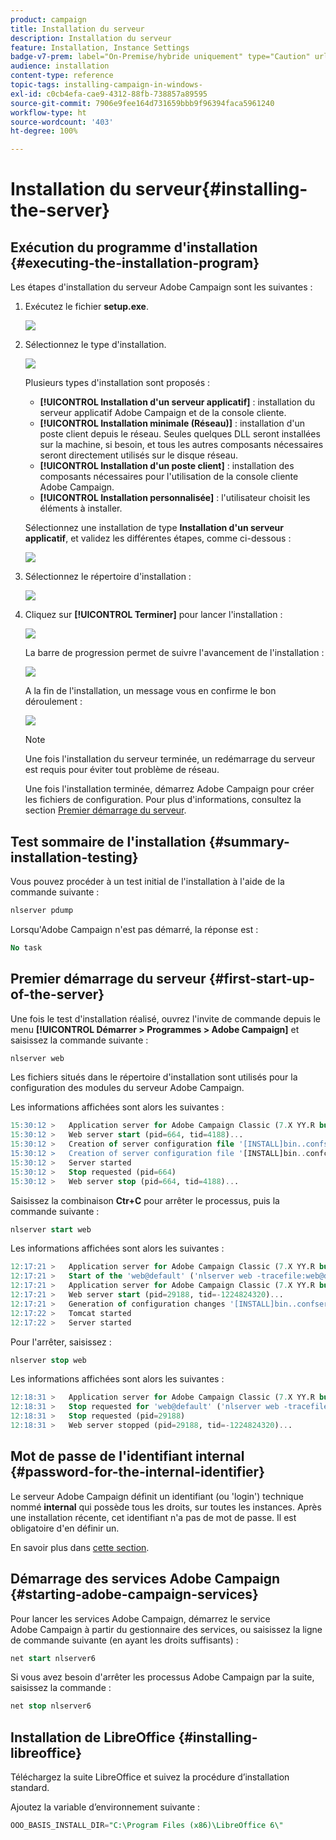```yaml
---
product: campaign
title: Installation du serveur
description: Installation du serveur
feature: Installation, Instance Settings
badge-v7-prem: label="On-Premise/hybride uniquement" type="Caution" url="https://experienceleague.adobe.com/docs/campaign-classic/using/installing-campaign-classic/architecture-and-hosting-models/hosting-models-lp/hosting-models.html?lang=fr" tooltip="S’applique uniquement aux déploiements on-premise et hybrides"
audience: installation
content-type: reference
topic-tags: installing-campaign-in-windows-
exl-id: c0cb4efa-cae9-4312-88fb-738857a89595
source-git-commit: 7906e9fee164d731659bbb9f96394faca5961240
workflow-type: ht
source-wordcount: '403'
ht-degree: 100%

---
```


# Installation du serveur{#installing-the-server}

## Exécution du programme d&#39;installation {#executing-the-installation-program}

Les étapes d&#39;installation du serveur Adobe Campaign sont les suivantes :

1. Exécutez le fichier **setup.exe**.

   ![](assets/s_ncs_install_installer_01.png)

1. Sélectionnez le type d&#39;installation.

   ![](assets/s_ncs_install_installer_01a.png)

   Plusieurs types d&#39;installation sont proposés :

   * **[!UICONTROL Installation d&#39;un serveur applicatif]** : installation du serveur applicatif Adobe Campaign et de la console cliente.
   * **[!UICONTROL Installation minimale (Réseau)]** : installation d&#39;un poste client depuis le réseau. Seules quelques DLL seront installées sur la machine, si besoin, et tous les autres composants nécessaires seront directement utilisés sur le disque réseau.
   * **[!UICONTROL Installation d&#39;un poste client]** : installation des composants nécessaires pour l&#39;utilisation de la console cliente Adobe Campaign.
   * **[!UICONTROL Installation personnalisée]** : l&#39;utilisateur choisit les éléments à installer.

   Sélectionnez une installation de type **Installation d&#39;un serveur applicatif**, et validez les différentes étapes, comme ci-dessous :

   ![](assets/s_ncs_install_installer_02.png)

1. Sélectionnez le répertoire d&#39;installation :

   ![](assets/s_ncs_install_installer_03.png)

1. Cliquez sur **[!UICONTROL Terminer]** pour lancer l&#39;installation :

   ![](assets/s_ncs_install_installer_04.png)

   La barre de progression permet de suivre l&#39;avancement de l&#39;installation :

   ![](assets/s_ncs_install_installer_05.png)

   A la fin de l&#39;installation, un message vous en confirme le bon déroulement :

   ![](assets/s_ncs_install_installer_06.png)

   >[!NOTE]
   >
   >Une fois l&#39;installation du serveur terminée, un redémarrage du serveur est requis pour éviter tout problème de réseau.

   Une fois l&#39;installation terminée, démarrez Adobe Campaign pour créer les fichiers de configuration. Pour plus d&#39;informations, consultez la section [Premier démarrage du serveur](#first-start-up-of-the-server).

## Test sommaire de l&#39;installation {#summary-installation-testing}

Vous pouvez procéder à un test initial de l&#39;installation à l&#39;aide de la commande suivante :

```sql
nlserver pdump
```

Lorsqu&#39;Adobe Campaign n&#39;est pas démarré, la réponse est :

```sql
No task
```

## Premier démarrage du serveur {#first-start-up-of-the-server}

Une fois le test d&#39;installation réalisé, ouvrez l&#39;invite de commande depuis le menu **[!UICONTROL Démarrer > Programmes > Adobe Campaign]** et saisissez la commande suivante :

```sql
nlserver web
```

Les fichiers situés dans le répertoire d&#39;installation sont utilisés pour la configuration des modules du serveur Adobe Campaign.

Les informations affichées sont alors les suivantes :

```sql
15:30:12 >   Application server for Adobe Campaign Classic (7.X YY.R build XXX@SHA1) of DD/MM/YYYY
15:30:12 >   Web server start (pid=664, tid=4188)...
15:30:12 >   Creation of server configuration file '[INSTALL]bin..confserverConf.xml' server via '[INSTALL]bin..conffraserverConf.xml.sample
15:30:12 >   Creation of server configuration file '[INSTALL]bin..confconfig-default.xml' server via '[INSTALL]bin..confmodelsconfig-default.xml
15:30:12 >   Server started
15:30:12 >   Stop requested (pid=664)
15:30:12 >   Web server stop (pid=664, tid=4188)...
```

Saisissez la combinaison **Ctr+C** pour arrêter le processus, puis la commande suivante :

```sql
nlserver start web
```

Les informations affichées sont alors les suivantes :

```sql
12:17:21 >   Application server for Adobe Campaign Classic (7.X YY.R build XXX@SHA1) of DD/MM/YYYY
12:17:21 >   Start of the 'web@default' ('nlserver web -tracefile:web@default -instance:default -detach -tomcat -autorepair') task in a new process 
12:17:21 >   Application server for Adobe Campaign Classic (7.X YY.R build XXX@SHA1) of DD/MM/YYYY
12:17:21 >   Web server start (pid=29188, tid=-1224824320)...
12:17:21 >   Generation of configuration changes '[INSTALL]bin..confserverConf.xml.diff' between '[INSTALL]bin..confserverConf.xml' and '[INSTALL]bin..conffraserverConf.xml.sample'
12:17:22 >   Tomcat started
12:17:22 >   Server started
```

Pour l&#39;arrêter, saisissez :

```sql
nlserver stop web
```

Les informations affichées sont alors les suivantes :

```sql
12:18:31 >   Application server for Adobe Campaign Classic (7.X YY.R build XXX@SHA1) of DD/MM/YYYY
12:18:31 >   Stop requested for 'web@default' ('nlserver web -tracefile:web@default -instance:default -detach -tomcat -autorepair', pid=29188, tid=-1224824320)...
12:18:31 >   Stop requested (pid=29188)
12:18:31 >   Web server stopped (pid=29188, tid=-1224824320)...
```

## Mot de passe de l&#39;identifiant internal {#password-for-the-internal-identifier}

Le serveur Adobe Campaign définit un identifiant (ou &#39;login&#39;) technique nommé **internal** qui possède tous les droits, sur toutes les instances. Après une installation récente, cet identifiant n&#39;a pas de mot de passe. Il est obligatoire d&#39;en définir un.

En savoir plus dans [cette section](../../installation/using/configuring-campaign-server.md#internal-identifier).

## Démarrage des services Adobe Campaign {#starting-adobe-campaign-services}

Pour lancer les services Adobe Campaign, démarrez le service Adobe Campaign à partir du gestionnaire des services, ou saisissez la ligne de commande suivante (en ayant les droits suffisants) :

```sql
net start nlserver6
```

Si vous avez besoin d&#39;arrêter les processus Adobe Campaign par la suite, saisissez la commande :

```sql
net stop nlserver6
```

## Installation de LibreOffice {#installing-libreoffice}

Téléchargez la suite LibreOffice et suivez la procédure dʼinstallation standard.

Ajoutez la variable dʼenvironnement suivante :

```sql
OOO_BASIS_INSTALL_DIR="C:\Program Files (x86)\LibreOffice 6\"
```
